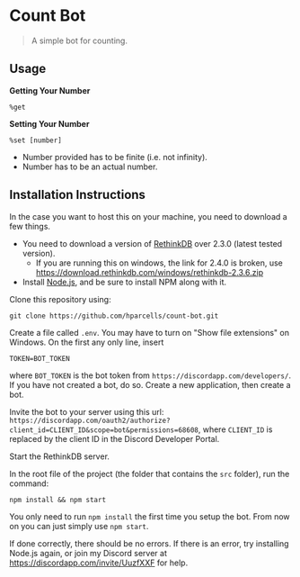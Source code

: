# Count Bot
> A simple bot for counting.

## Usage
**Getting Your Number**

`%get`

**Setting Your Number**

`%set [number]`

- Number provided has to be finite (i.e. not infinity).
- Number has to be an actual number.

## Installation Instructions
In the case you want to host this on your machine, you need to download a few things.

- You need to download a version of [RethinkDB](https://rethinkdb.com/) over 2.3.0 (latest tested version). 
  - If you are running this on windows, the link for 2.4.0 is broken, use https://download.rethinkdb.com/windows/rethinkdb-2.3.6.zip
- Install [Node.js](https://nodejs.org/en/), and be sure to install NPM along with it.

Clone this repository using:
```
git clone https://github.com/hparcells/count-bot.git
```

Create a file called `.env`. You may have to turn on "Show file extensions" on Windows. On the first any only line, insert
```
TOKEN=BOT_TOKEN
```
where `BOT_TOKEN` is the bot token from `https://discordapp.com/developers/`. If you have not created a bot, do so. Create a new application, then create a bot.

Invite the bot to your server using this url: `https://discordapp.com/oauth2/authorize?client_id=CLIENT_ID&scope=bot&permissions=68608`, where `CLIENT_ID` is replaced by the client ID in the Discord Developer Portal.

Start the RethinkDB server.

In the root file of the project (the folder that contains the `src` folder), run the command:
```
npm install && npm start
```
You only need to run `npm install` the first time you setup the bot. From now on you can just simply use `npm start`.

If done correctly, there should be no errors. If there is an error, try installing Node.js again, or join my Discord server at https://discordapp.com/invite/UuzfXXF for help.
